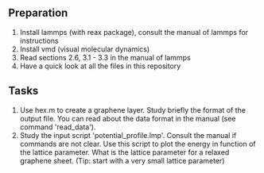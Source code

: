Preparation
-----------

1. Install lammps (with reax package), consult the manual of lammps for instructions
2. Install vmd (visual molecular dynamics)
3. Read sections 2.6, 3.1 - 3.3 in the manual of lammps
4. Have a quick look at all the files in this repository

Tasks
-----

1. Use hex.m to create a graphene layer. Study briefly the format of the output file. You can read about the data format in the manual (see command 'read_data').
2. Study the input script 'potential_profile.lmp'. Consult the manual if commands are not clear. Use this script to plot the energy in function of the lattice parameter. What is the lattice parameter for a relaxed graphene sheet. (Tip: start with a very small lattice parameter)
